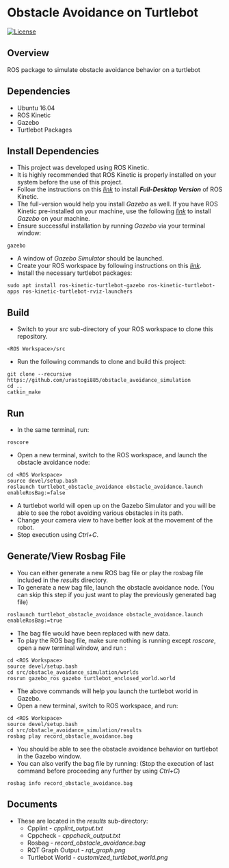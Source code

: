 # Obstacle Avoidance on Turtlebot
[![License](https://img.shields.io/badge/License-BSD%203--Clause-orange.svg)](https://opensource.org/licenses/BSD-3-Clause)

## Overview

ROS package to simulate obstacle avoidance behavior on a turtlebot

## Dependencies

- Ubuntu 16.04
- ROS Kinetic
- Gazebo
- Turtlebot Packages

## Install Dependencies

- This project was developed using ROS Kinetic.
- It is highly recommended that ROS Kinetic is properly installed on your system before the use of this project.
- Follow the instructions on this [*link*](http://wiki.ros.org/kinetic/Installation/Ubuntu) to install ***Full-Desktop 
  Version*** of ROS Kinetic.
- The full-version would help you install *Gazebo* as well. If you have ROS Kinetic pre-installed on your machine, use
  the following [*link*](http://gazebosim.org/tutorials?tut=install_ubuntu&cat=install) to install *Gazebo* on your
  machine.
- Ensure successful installation by running *Gazebo* via your terminal window:
```shell script
gazebo
```
- A window of *Gazebo Simulator* should be launched.
- Create your ROS workspace by following instructions on this [*link*](http://wiki.ros.org/catkin/Tutorials/create_a_workspace).
- Install the necessary turtlebot packages:
```shell script
sudo apt install ros-kinetic-turtlebot-gazebo ros-kinetic-turtlebot-apps ros-kinetic-turtlebot-rviz-launchers
```

## Build

- Switch to your *src* sub-directory of your ROS workspace to clone this repository.
```shell script
<ROS Workspace>/src
```
- Run the following commands to clone and build this project:
```shell script
git clone --recursive https://github.com/urastogi885/obstacle_avoidance_simulation
cd ..
catkin_make
```

## Run

- In the same terminal, run:
```shell script
roscore
```
- Open a new terminal, switch to the ROS workspace, and launch the obstacle avoidance node:
```shell script
cd <ROS Workspace>
source devel/setup.bash
roslaunch turtlebot_obstacle_avoidance obstacle_avoidance.launch enableRosBag:=false
```
- A turtlebot world will open up on the Gazebo Simulator and you will be able to see the robot avoiding various
  obstacles in its path.
- Change your camera view to have better look at the movement of the robot.
- Stop execution using *Ctrl+C*.

## Generate/View Rosbag File

- You can either generate a new ROS bag file or play the rosbag file included in the *results* directory.
- To generate a new bag file, launch the obstacle avoidance node. (You can skip this step if you just want to play the
  previously generated bag file)
```shell script
roslaunch turtlebot_obstacle_avoidance obstacle_avoidance.launch enableRosBag:=true
```
- The bag file would have been replaced with new data.
- To play the ROS bag file, make sure nothing is running except *roscore*, open a new terminal window, and run :
```shell script
cd <ROS Workspace>
source devel/setup.bash
cd src/obstacle_avoidance_simulation/worlds
rosrun gazebo_ros gazebo turtlebot_enclosed_world.world
```
- The above commands will help you launch the turtlebot world in Gazebo.
- Open a new terminal, switch to ROS workspace, and run:
```shell script
cd <ROS Workspace>
source devel/setup.bash
cd src/obstacle_avoidance_simulation/results
rosbag play record_obstacle_avoidance.bag
```
- You should be able to see the obstacle avoidance behavior on turtlebot in the Gazebo window.
- You can also verify the bag file by running: (Stop the execution of last command before proceeding any further by
using *Ctrl+C*)
```shell script
rosbag info record_obstacle_avoidance.bag
``` 

## Documents

- These are located in the *results* sub-directory:
    - Cpplint - *cpplint_output.txt*
    - Cppcheck - *cppcheck_output.txt*
    - Rosbag - *record_obstacle_avoidance.bag*
    - RQT Graph Output - *rqt_graph.png*
    - Turtlebot World - *customized_turtlebot_world.png*